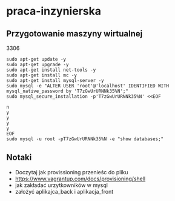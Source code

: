 # praca-inzynierska

## Przygotowanie maszyny wirtualnej

3306

```
sudo apt-get update -y
sudo apt-get upgrade -y
sudo apt-get install net-tools -y
sudo apt-get install mc -y
sudo apt-get install mysql-server -y
sudo mysql -e "ALTER USER 'root'@'localhost' IDENTIFIED WITH mysql_native_password by 'T7zGwUrURNNk35%N';"
sudo mysql_secure_installation -p'T7zGwUrURNNk35%N' <<EOF

n
y
y
y
y
EOF
sudo mysql -u root -pT7zGwUrURNNk35%N -e "show databases;"
```





## Notaki
- Doczytaj jak provissioning przenieśc do pliku
- https://www.vagrantup.com/docs/provisioning/shell
- jak zakładać urzytkowników w mysql
- założyć aplikajca_back i aplikacja_front